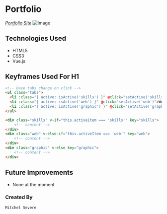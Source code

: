# Portfolio
*[Portfolio Site](https://mitchelsevere.tech)*
![Image](https://github.com/thatdudemitch/portfolio-about-me/blob/master/vue-portfolio/src/assets/images/screenshot.png)

## Technologies Used

* HTML5
* CSS3
* Vue.js


## Keyframes Used For H1


```html
<!-- Have tabs change on click -->
<ul class="tabs">
  <li :class="{ active: isActive('skills') }" @click="setActive('skills')">Skills</li>
  <li :class="{ active: isActive('web') }" @click="setActive('web')">Web Apps</li>
  <li :class="{ active: isActive('graphic') }" @click="setActive('graphic')">Graphic Design</li>
</ul>

<div class="skills" v-if="this.activeItem === 'skills'" key="skills">
    <!-- content -->
</div>
<div class="web" v-else-if="this.activeItem === 'web'" key="web">
    <!-- content -->
</div>
<div class="graphic" v-else key="graphic">
    <!-- content -->
</div>
```

## Future Improvements

* None at the moment

### Created By
`Mitchel Severe`




